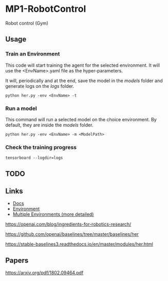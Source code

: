 # MP1-RobotControl
Robot control (Gym)

## Usage

### Train an Environment

This code will start training the agent for the selected environment. It will use the \<EnvName\>.yaml file as the hyper-parameters.

It will, periodically and at the end, save the model in the *models* folder and generate logs on the *logs* folder.

```
python her.py -env <EnvName> -t
```

### Run a model

This command will run a selected model on the choice environment. By default, they are inside the *models* folder.

```
python her.py -env <EnvName> -m <ModelPath>
```

### Check the training progress

```
tensorboard --logdir=logs
```

## TODO


## Links

- [Docs](https://gym.openai.com/docs/)
- [Environment](https://gym.openai.com/envs/FetchSlide-v1/)
- [Multiple Environments (more detailed)](https://www.cnblogs.com/siahekai/p/14161023.html)

https://openai.com/blog/ingredients-for-robotics-research/

https://github.com/openai/baselines/tree/master/baselines/her

https://stable-baselines3.readthedocs.io/en/master/modules/her.html

## Papers

https://arxiv.org/pdf/1802.09464.pdf


